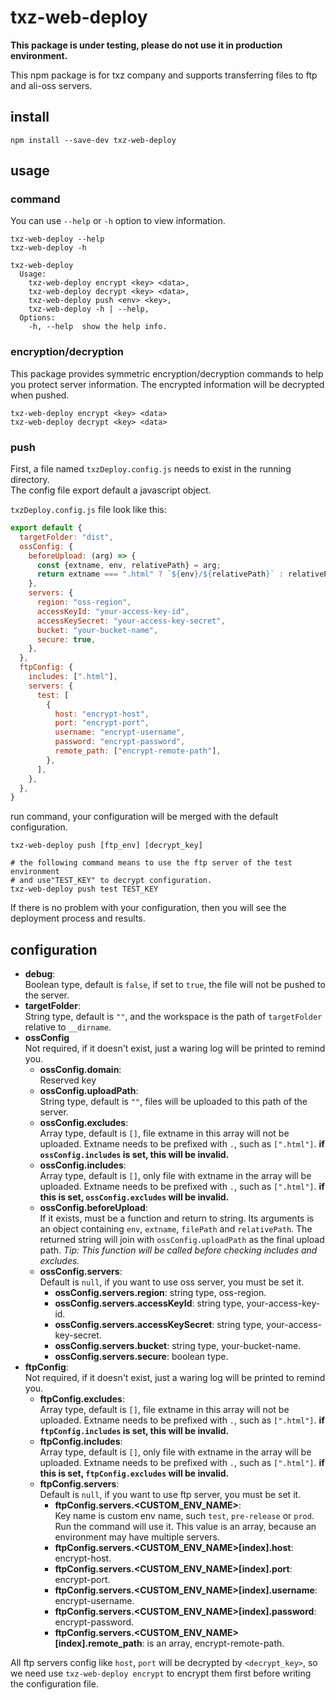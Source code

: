 # txz-web-deploy
**This package is under testing, please do not use it in production environment.**

This npm package is for txz company and supports transferring files to ftp and ali-oss servers.
## install
```shell
npm install --save-dev txz-web-deploy
```

## usage
### command
You can use `--help` or `-h` option to view information.
```shell
txz-web-deploy --help
txz-web-deploy -h

txz-web-deploy 
  Usage:
    txz-web-deploy encrypt <key> <data>,
    txz-web-deploy decrypt <key> <data>,
    txz-web-deploy push <env> <key>,
    txz-web-deploy -h | --help,
  Options:
    -h, --help  show the help info.
```
### encryption/decryption
This package provides symmetric encryption/decryption commands to help you protect server information. The encrypted information will be decrypted when pushed.
```shell
txz-web-deploy encrypt <key> <data>
txz-web-deploy decrypt <key> <data>
```
### push
First, a file named `txzDeploy.config.js` needs to exist in the running directory.  
The config file export default a javascript object.

`txzDeploy.config.js` file look like this:
```javascript
export default {
  targetFolder: "dist",
  ossConfig: {
    beforeUpload: (arg) => {
      const {extname, env, relativePath} = arg;
      return extname === ".html" ? `${env}/${relativePath}` : relativePath;
    },
    servers: {
      region: "oss-region",
      accessKeyId: "your-access-key-id",
      accessKeySecret: "your-access-key-secret",
      bucket: "your-bucket-name",
      secure: true,
    },
  },
  ftpConfig: {
    includes: [".html"],
    servers: {
      test: [
        {
          host: "encrypt-host",
          port: "encrypt-port",
          username: "encrypt-username",
          password: "encrypt-password",
          remote_path: ["encrypt-remote-path"],
        },
      ],
    },
  },
}
```
run command, your configuration will be merged with the default configuration.
```shell
txz-web-deploy push [ftp_env] [decrypt_key]

# the following command means to use the ftp server of the test environment
# and use"TEST_KEY" to decrypt configuration.
txz-web-deploy push test TEST_KEY
```
If there is no problem with your configuration, then you will see the deployment process and results.

## configuration

+ **debug**:  
  Boolean type, default is `false`, if set to `true`, the file will not be pushed to the server.
+ **targetFolder**:  
  String type, default is `""`, and the workspace is the path of `targetFolder` relative to `__dirname`.
+ **ossConfig**  
  Not required, if it doesn't exist, just a waring log will be printed to remind you.
  + **ossConfig.domain**:  
    Reserved key
  + **ossConfig.uploadPath**:  
    String type, default is `""`, files will be uploaded to this path of the server.
  + **ossConfig.excludes**:  
    Array<string> type, default is `[]`, file extname in this array will not be uploaded. Extname needs to be prefixed with `.`, such as `[".html"]`. **if `ossConfig.includes` is set, this will be invalid.**
  + **ossConfig.includes**:  
    Array<string> type, default is `[]`, only file with extname in the array will be uploaded. Extname needs to be prefixed with `.`, such as `[".html"]`. **if this is set, `ossConfig.excludes` will be invalid.**
  + **ossConfig.beforeUpload**:  
    If it exists, must be a function and return to string. Its arguments is an object containing `env`, `extname`, `filePath` and `relativePath`. The returned string will join with `ossConfig.uploadPath` as the final upload path. *Tip: This function will be called before checking includes and excludes.*
  + **ossConfig.servers**:  
    Default is `null`, if you want to use oss server, you must be set it.
    + **ossConfig.servers.region**: string type, oss-region.
    + **ossConfig.servers.accessKeyId**: string type, your-access-key-id.
    + **ossConfig.servers.accessKeySecret**: string type, your-access-key-secret.
    + **ossConfig.servers.bucket**: string type, your-bucket-name.
    + **ossConfig.servers.secure**: boolean type.
+ **ftpConfig**:  
  Not required, if it doesn't exist, just a waring log will be printed to remind you.
  + **ftpConfig.excludes**:  
    Array<string> type, default is `[]`, file extname in this array will not be uploaded. Extname needs to be prefixed with `.`, such as `[".html"]`. **if `ftpConfig.includes` is set, this will be invalid.**
  + **ftpConfig.includes**:  
    Array<string> type, default is `[]`, only file with extname in the array will be uploaded. Extname needs to be prefixed with `.`, such as `[".html"]`. **if this is set, `ftpConfig.excludes` will be invalid.**
  + **ftpConfig.servers**:  
    Default is `null`, if you want to use ftp server, you must be set it.
    + **ftpConfig.servers.<CUSTOM_ENV_NAME>**:  
      Key name is custom env name, such `test`, `pre-release` or `prod`. Run the command will use it. This value is an array, because an environment may have multiple servers.
    + **ftpConfig.servers.<CUSTOM_ENV_NAME>[index].host**: encrypt-host.
    + **ftpConfig.servers.<CUSTOM_ENV_NAME>[index].port**: encrypt-port.
    + **ftpConfig.servers.<CUSTOM_ENV_NAME>[index].username**: encrypt-username.
    + **ftpConfig.servers.<CUSTOM_ENV_NAME>[index].password**: encrypt-password.
    + **ftpConfig.servers.<CUSTOM_ENV_NAME>[index].remote_path**: is an array, encrypt-remote-path.

All ftp servers config like `host`, `port` will be decrypted by `<decrypt_key>`, so we need use `txz-web-deploy encrypt` to encrypt them first before writing the configuration file.